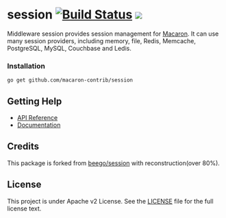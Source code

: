 session [![Build Status](https://drone.io/github.com/macaron-contrib/session/status.png)](https://drone.io/github.com/macaron-contrib/session/latest) [![](http://gocover.io/_badge/github.com/macaron-contrib/session)](http://gocover.io/github.com/macaron-contrib/session)
=======

Middleware session provides session management for [Macaron](https://github.com/Unknwon/macaron). It can use many session providers, including memory, file, Redis, Memcache, PostgreSQL, MySQL, Couchbase and Ledis.

### Installation

	go get github.com/macaron-contrib/session
	
## Getting Help

- [API Reference](https://gowalker.org/github.com/macaron-contrib/session)
- [Documentation](http://macaron.gogs.io/docs/middlewares/session)

## Credits

This package is forked from [beego/session](https://github.com/astaxie/beego/tree/master/session) with reconstruction(over 80%).

## License

This project is under Apache v2 License. See the [LICENSE](LICENSE) file for the full license text.
